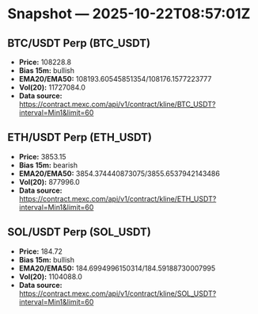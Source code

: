 # Snapshot — 2025-10-22T08:57:01Z

## BTC/USDT Perp (BTC_USDT)
- **Price:** 108228.8
- **Bias 15m:** bullish
- **EMA20/EMA50:** 108193.60545851354/108176.1577223777
- **Vol(20):** 11727084.0
- **Data source:** https://contract.mexc.com/api/v1/contract/kline/BTC_USDT?interval=Min1&limit=60

## ETH/USDT Perp (ETH_USDT)
- **Price:** 3853.15
- **Bias 15m:** bearish
- **EMA20/EMA50:** 3854.374440873075/3855.6537942143486
- **Vol(20):** 877996.0
- **Data source:** https://contract.mexc.com/api/v1/contract/kline/ETH_USDT?interval=Min1&limit=60

## SOL/USDT Perp (SOL_USDT)
- **Price:** 184.72
- **Bias 15m:** bullish
- **EMA20/EMA50:** 184.6994996150314/184.59188730007995
- **Vol(20):** 1104088.0
- **Data source:** https://contract.mexc.com/api/v1/contract/kline/SOL_USDT?interval=Min1&limit=60
